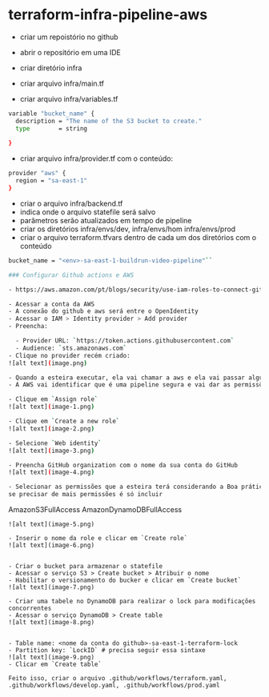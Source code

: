 # terraform-infra-pipeline-aws


- criar um repoistório no github
- abrir o repositório em uma IDE
- criar diretório infra
- criar arquivo infra/main.tf

- criar arquivo infra/variables.tf

```bash
variable "bucket_name" {
  description = "The name of the S3 bucket to create."
  type        = string
  
}
```

- criar arquivo infra/provider.tf com o conteúdo:

```bash
provider "aws" {
  region = "sa-east-1"
}
```
- criar o arquivo infra/backend.tf
- indica onde o arquivo statefile será salvo
- parâmetros serão atualizados em tempo de pipeline
- criar os diretórios infra/envs/dev, infra/envs/hom infra/envs/prod
- criar o arquivo terraform.tfvars dentro de cada um dos diretórios com o conteúdo

```bash
bucket_name = "<env>-sa-east-1-buildrun-video-pipeline"``

### Configurar Github actions e AWS

- https://aws.amazon.com/pt/blogs/security/use-iam-roles-to-connect-github-actions-to-actions-in-aws/

- Acessar a conta da AWS
- A conexão do github e aws será entre o OpenIdentity
- Acessar o IAM > Identity provider > Add provider
- Preencha:

  - Provider URL: `https://token.actions.githubusercontent.com`
  - Audience: `sts.amazonaws.com`
- Clique no provider recém criado:
![alt text](image.png)

- Quando a esteira executar, ela vai chamar a aws e ela vai passar algumas informações
- A AWS vai identificar que é uma pipeline segura e vai dar as permissões de acesso à pipeline

- Clique em `Assign role`
![alt text](image-1.png)

- Clique em `Create a new role`
![alt text](image-2.png)

- Selecione `Web identity`
![alt text](image-3.png)

- Preencha GitHub organization com o nome da sua conta do GitHub
![alt text](image-4.png)

- Selecionar as permissões que a esteira terá considerando a Boa prática de privilégio mínimo,
se precisar de mais permissões é só incluir
```
AmazonS3FullAccess
AmazonDynamoDBFullAccess
```
![alt text](image-5.png)

- Inserir o nome da role e clicar em `Create role`
![alt text](image-6.png)


- Criar o bucket para armazenar o statefile
- Acessar o serviço S3 > Create bucket > Atribuir o nome
- Habilitar o versionamento do bucker e clicar em `Create bucket`
![alt text](image-7.png)

- Criar uma tabele no DynamoDB para realizar o lock para modificações concorrentes
- Acessar o serviço DynamoDB > Create table
![alt text](image-8.png)


- Table name: <nome da conta do github>-sa-east-1-terraform-lock
- Partition key: `LockID` # precisa seguir essa sintaxe
![alt text](image-9.png)
- Clicar em `Create table`

Feito isso, criar o arquivo .github/workflows/terraform.yaml, .github/workflows/develop.yaml, .github/workflows/prod.yaml